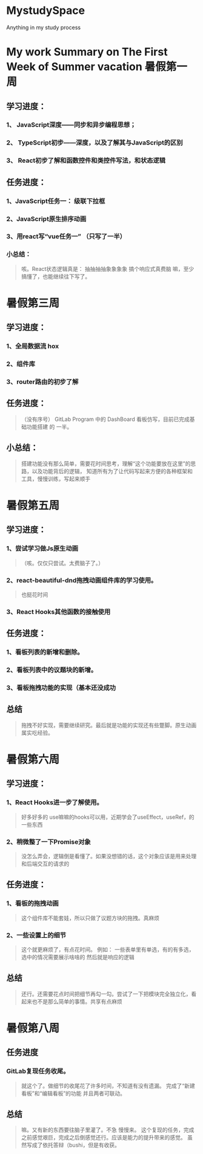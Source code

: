 # MystudySpace
Anything in my study process


# My work Summary on The First Week of Summer vacation 暑假第一周
##    学习进度：
###       1、 JavaScript深度——同步和异步编程思想；
###       2、 TypeScript初步——深度，以及了解其与JavaScript的区别
###       3、 React初步了解和函数控件和类控件写法，和状态逻辑
##    任务进度：
###       1、JavaScript任务一： 级联下拉框
###       2、JavaScript原生排序动画
###       3、用react写“vue任务一” （只写了一半）
### 小总结：
> 咳。React状态逻辑真是： 抽抽抽抽象象象象 搞个响应式真费脑
> 嘛，至少搞懂了，也能继续往下写了。
#    暑假第三周
##   学习进度：
###         1、全局数据流 hox 
###         2、组件库
###         3、router路由的初步了解
##   任务进度：
> （没有序号） GitLab Program 中的 DashBoard 看板仿写，目前已完成基础功能搭建 的 一半。
##   小总结：
> 搭建功能没有那么简单，需要花时间思考，理解“这个功能要放在这里”的思路，以及功能背后的逻辑，
> 知道所有为了让代码写起来方便的各种框架和工具，慢慢训练，写起来顺手
#    暑假第五周
##      学习进度：
###         1、尝试学习做Js原生动画
> （咳。仅仅只尝试。太费脑子了。）
###         2、react-beautiful-dnd拖拽动画组件库的学习使用。
> 也挺花时间
###         3、React Hooks其他函数的接触使用
##      任务进度：
###         1、看板列表的新增和删除。
###         2、看板列表中的议题块的新增。
###         3、看板拖拽功能的实现（基本还没成功
##      总结
>   拖拽不好实现，需要继续研究。最后就是功能的实现还有些蹩脚。原生动画属实吃经验。
# 暑假第六周
## 学习进度：
### 1、React Hooks进一步了解使用。
> 好多好多的 use嘛嘛的hooks可以用，近期学会了useEffect，useRef，的一些东西
### 2、稍微整了一下Promise对象
> 没怎么弄会，逻辑倒是看懂了。如果没想错的话，这个对象应该是用来处理和后端交互的请求的
## 任务进度：
### 1、看板的拖拽动画
> 这个组件库不能套娃，所以只做了议题方块的拖拽。真麻烦
### 2、一些设置上的细节
> 这个就更麻烦了，有点花时间。
> 例如： 一些表单里有单选，有的有多选，选中的情况需要展示啥啥的
> 然后就是响应的逻辑
## 总结
> 还行。还需要花点时间把细节再勾一勾。尝试了一下把模块完全独立化，看起来也不是那么简单的事情。共享有点麻烦
# 暑假第八周
## 任务进度
### GitLab复现任务收尾。
> 就这个了。做细节的收尾花了许多时间，不知道有没有遗漏。
> 完成了“新建看板”和“编辑看板”的功能
> 并且两者可联动。
## 总结
> 嘛。又有新的东西要往脑子里灌了。不急 慢慢来。
> 这个复现的任务，完成之前感觉艰巨，完成之后倒感觉还行。应该是能力的提升带来的感觉。
> 虽然写成了依托答辩（bushi，但是有收获。

